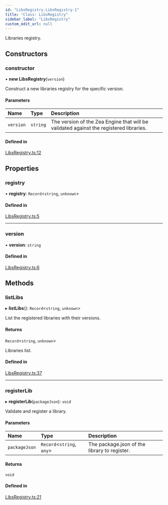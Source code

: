 ```yaml
---
id: "LibsRegistry.LibsRegistry-1"
title: "Class: LibsRegistry"
sidebar_label: "LibsRegistry"
custom_edit_url: null
---
```




Libraries registry.

## Constructors

### constructor

• **new LibsRegistry**(`version`)

Construct a new libraries registry for the specific version.

#### Parameters

| Name | Type | Description |
| :------ | :------ | :------ |
| `version` | `string` | The version of the Zea Engine that will be validated against the registered libraries. |

#### Defined in

[LibsRegistry.ts:12](https://github.com/ZeaInc/zea-engine/blob/cafd1585c/src/LibsRegistry.ts#L12)

## Properties

### registry

• **registry**: `Record`<`string`, `unknown`\>

#### Defined in

[LibsRegistry.ts:5](https://github.com/ZeaInc/zea-engine/blob/cafd1585c/src/LibsRegistry.ts#L5)

___

### version

• **version**: `string`

#### Defined in

[LibsRegistry.ts:6](https://github.com/ZeaInc/zea-engine/blob/cafd1585c/src/LibsRegistry.ts#L6)

## Methods

### listLibs

▸ **listLibs**(): `Record`<`string`, `unknown`\>

List the registered libraries with their versions.

#### Returns

`Record`<`string`, `unknown`\>

Libraries list.

#### Defined in

[LibsRegistry.ts:37](https://github.com/ZeaInc/zea-engine/blob/cafd1585c/src/LibsRegistry.ts#L37)

___

### registerLib

▸ **registerLib**(`packageJson`): `void`

Validate and register a library.

#### Parameters

| Name | Type | Description |
| :------ | :------ | :------ |
| `packageJson` | `Record`<`string`, `any`\> | The package.json of the library to register. |

#### Returns

`void`

#### Defined in

[LibsRegistry.ts:21](https://github.com/ZeaInc/zea-engine/blob/cafd1585c/src/LibsRegistry.ts#L21)

